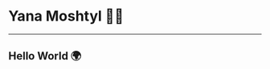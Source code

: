 # Yana Moshtyl 👩‍💻
------------------
## Hello World 🌍


<!---
yanaM17/yanaM17 is a ✨ special ✨ repository because its `README.md` (this file) appears on your GitHub profile.
You can click the Preview link to take a look at your changes.
--->
